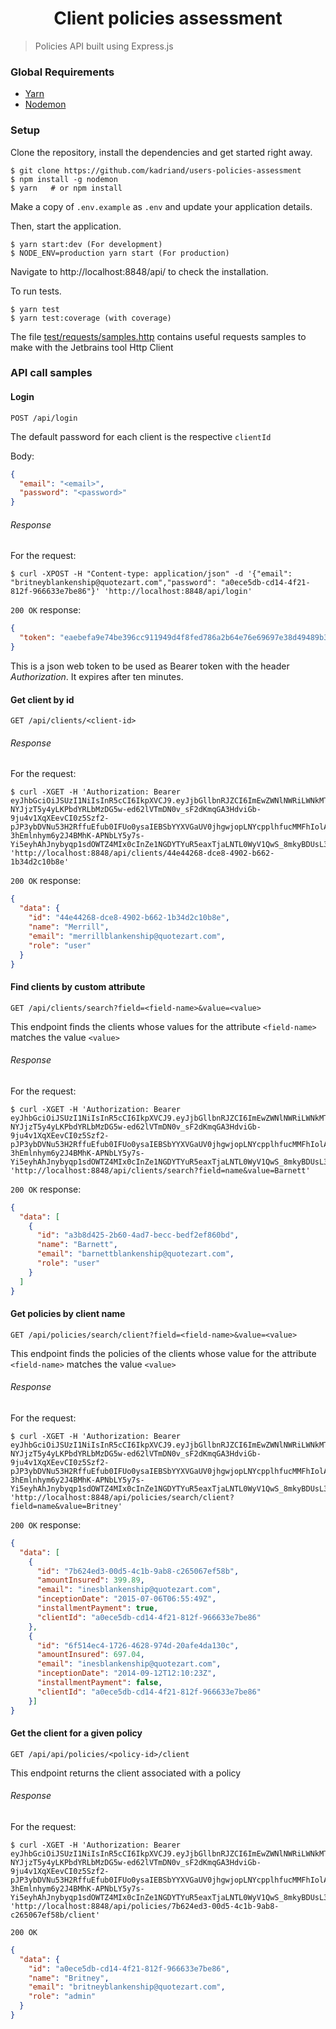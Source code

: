 <h1 align="center">
 Client policies assessment
</h1>

> Policies API built using Express.js

### Global Requirements

* [Yarn](https://docs.docker.com/compose/) 
* [Nodemon](https://www.npmjs.com/package/nodemon/v/1.17.3) 

### Setup

Clone the repository, install the dependencies and get started right away.

    $ git clone https://github.com/kadriand/users-policies-assessment
    $ npm install -g nodemon
    $ yarn   # or npm install

Make a copy of `.env.example` as `.env` and update your application details.

Then, start the application.

    $ yarn start:dev (For development)
    $ NODE_ENV=production yarn start (For production)

Navigate to http://localhost:8848/api/ to check the installation.

To run tests.

    $ yarn test
    $ yarn test:coverage (with coverage)


The file [test/requests/samples.http](https://github.com/kadriand/users-policies-assessment/blob/master/test/requests/samples.http) contains useful requests samples to make with the Jetbrains tool Http Client

### API call samples

#### Login 

`POST /api/login`

The default password for each client is the respective `clientId`  

Body:
```json
{
  "email": "<email>",
  "password": "<password>"
}
```

###### Response
For the request:
```curl
$ curl -XPOST -H "Content-type: application/json" -d '{"email": "britneyblankenship@quotezart.com","password": "a0ece5db-cd14-4f21-812f-966633e7be86"}' 'http://localhost:8848/api/login'
```

`200 OK` response:

```json
{
  "token": "eaebefa9e74be396cc911949d4f8fed786a2b64e76e69697e38d49489b32"
}
```
This is a json web token to be used as Bearer token with the header _Authorization_. It expires after ten minutes.

#### Get client by id

`GET /api/clients/<client-id>`

###### Response
For the request:
```curl
$ curl -XGET -H 'Authorization: Bearer eyJhbGciOiJSUzI1NiIsInR5cCI6IkpXVCJ9.eyJjbGllbnRJZCI6ImEwZWNlNWRiLWNkMTQtNGYyMS04MTJmLTk2NjYzM2U3YmU4NiIsInNjb3BlIjoiYWRtaW4iLCJpYXQiOjE1OTI1MDg2MTksImV4cCI6MTU5MjUwOTIxOX0.Isb2IA8IzB5SJLr6gFOjxxtaf36mZJL-NYJjzT5y4yLKPbdYRLbMzDG5w-ed62lVTmDN0v_sF2dKmqGA3HdviGb-9ju4v1XqXEevCI0z5Szf2-pJP3ybDVNu53H2RffuEfub0IFUo0ysaIEBSbYYXVGaUV0jhgwjopLNYcpplhfucMMFhIolAm-3hEmlnhym6y2J4BMhK-APNbLY5y7s-Yi5eyhAhJnybyqp1sdOWTZ4MIx0cInZe1NGDYTYuR5eaxTjaLNTL0WyV1QwS_8mkyBDUsL39MXRrsfu_tHQdHKltWGDTeoHOVnPsOrDVsO1dSZzTEEHWiGcIrAhhYQCmQ' 'http://localhost:8848/api/clients/44e44268-dce8-4902-b662-1b34d2c10b8e'
```

`200 OK` response:

```json
{
  "data": {
    "id": "44e44268-dce8-4902-b662-1b34d2c10b8e",
    "name": "Merrill",
    "email": "merrillblankenship@quotezart.com",
    "role": "user"
  }
}
```

#### Find clients by custom attribute

`GET /api/clients/search?field=<field-name>&value=<value>`

This endpoint finds the clients whose values for the attribute `<field-name>` matches the value `<value>`

###### Response
For the request:
```curl
$ curl -XGET -H 'Authorization: Bearer eyJhbGciOiJSUzI1NiIsInR5cCI6IkpXVCJ9.eyJjbGllbnRJZCI6ImEwZWNlNWRiLWNkMTQtNGYyMS04MTJmLTk2NjYzM2U3YmU4NiIsInNjb3BlIjoiYWRtaW4iLCJpYXQiOjE1OTI1MDg2MTksImV4cCI6MTU5MjUwOTIxOX0.Isb2IA8IzB5SJLr6gFOjxxtaf36mZJL-NYJjzT5y4yLKPbdYRLbMzDG5w-ed62lVTmDN0v_sF2dKmqGA3HdviGb-9ju4v1XqXEevCI0z5Szf2-pJP3ybDVNu53H2RffuEfub0IFUo0ysaIEBSbYYXVGaUV0jhgwjopLNYcpplhfucMMFhIolAm-3hEmlnhym6y2J4BMhK-APNbLY5y7s-Yi5eyhAhJnybyqp1sdOWTZ4MIx0cInZe1NGDYTYuR5eaxTjaLNTL0WyV1QwS_8mkyBDUsL39MXRrsfu_tHQdHKltWGDTeoHOVnPsOrDVsO1dSZzTEEHWiGcIrAhhYQCmQ' 'http://localhost:8848/api/clients/search?field=name&value=Barnett'
```

`200 OK` response:

```json
{
  "data": [
    {
      "id": "a3b8d425-2b60-4ad7-becc-bedf2ef860bd",
      "name": "Barnett",
      "email": "barnettblankenship@quotezart.com",
      "role": "user"
    }
  ]
}
```

#### Get policies by client name

`GET /api/policies/search/client?field=<field-name>&value=<value>`

This endpoint finds the policies of the clients whose value for the attribute `<field-name>` matches the value `<value>`

###### Response
For the request:
```curl
$ curl -XGET -H 'Authorization: Bearer eyJhbGciOiJSUzI1NiIsInR5cCI6IkpXVCJ9.eyJjbGllbnRJZCI6ImEwZWNlNWRiLWNkMTQtNGYyMS04MTJmLTk2NjYzM2U3YmU4NiIsInNjb3BlIjoiYWRtaW4iLCJpYXQiOjE1OTI1MDg2MTksImV4cCI6MTU5MjUwOTIxOX0.Isb2IA8IzB5SJLr6gFOjxxtaf36mZJL-NYJjzT5y4yLKPbdYRLbMzDG5w-ed62lVTmDN0v_sF2dKmqGA3HdviGb-9ju4v1XqXEevCI0z5Szf2-pJP3ybDVNu53H2RffuEfub0IFUo0ysaIEBSbYYXVGaUV0jhgwjopLNYcpplhfucMMFhIolAm-3hEmlnhym6y2J4BMhK-APNbLY5y7s-Yi5eyhAhJnybyqp1sdOWTZ4MIx0cInZe1NGDYTYuR5eaxTjaLNTL0WyV1QwS_8mkyBDUsL39MXRrsfu_tHQdHKltWGDTeoHOVnPsOrDVsO1dSZzTEEHWiGcIrAhhYQCmQ' 'http://localhost:8848/api/policies/search/client?field=name&value=Britney'
```

`200 OK` response:

```json
{
  "data": [
    {
      "id": "7b624ed3-00d5-4c1b-9ab8-c265067ef58b",
      "amountInsured": 399.89,
      "email": "inesblankenship@quotezart.com",
      "inceptionDate": "2015-07-06T06:55:49Z",
      "installmentPayment": true,
      "clientId": "a0ece5db-cd14-4f21-812f-966633e7be86"
    },
    {
      "id": "6f514ec4-1726-4628-974d-20afe4da130c",
      "amountInsured": 697.04,
      "email": "inesblankenship@quotezart.com",
      "inceptionDate": "2014-09-12T12:10:23Z",
      "installmentPayment": false,
      "clientId": "a0ece5db-cd14-4f21-812f-966633e7be86"
    }]
}
```

#### Get the client for a given policy

`GET /api/api/policies/<policy-id>/client`

This endpoint returns the client associated with a policy

###### Response
For the request:
```curl
$ curl -XGET -H 'Authorization: Bearer eyJhbGciOiJSUzI1NiIsInR5cCI6IkpXVCJ9.eyJjbGllbnRJZCI6ImEwZWNlNWRiLWNkMTQtNGYyMS04MTJmLTk2NjYzM2U3YmU4NiIsInNjb3BlIjoiYWRtaW4iLCJpYXQiOjE1OTI1MDg2MTksImV4cCI6MTU5MjUwOTIxOX0.Isb2IA8IzB5SJLr6gFOjxxtaf36mZJL-NYJjzT5y4yLKPbdYRLbMzDG5w-ed62lVTmDN0v_sF2dKmqGA3HdviGb-9ju4v1XqXEevCI0z5Szf2-pJP3ybDVNu53H2RffuEfub0IFUo0ysaIEBSbYYXVGaUV0jhgwjopLNYcpplhfucMMFhIolAm-3hEmlnhym6y2J4BMhK-APNbLY5y7s-Yi5eyhAhJnybyqp1sdOWTZ4MIx0cInZe1NGDYTYuR5eaxTjaLNTL0WyV1QwS_8mkyBDUsL39MXRrsfu_tHQdHKltWGDTeoHOVnPsOrDVsO1dSZzTEEHWiGcIrAhhYQCmQ' 'http://localhost:8848/api/policies/7b624ed3-00d5-4c1b-9ab8-c265067ef58b/client'
```

`200 OK`

```json
{
  "data": {
    "id": "a0ece5db-cd14-4f21-812f-966633e7be86",
    "name": "Britney",
    "email": "britneyblankenship@quotezart.com",
    "role": "admin"
  }
}
```
